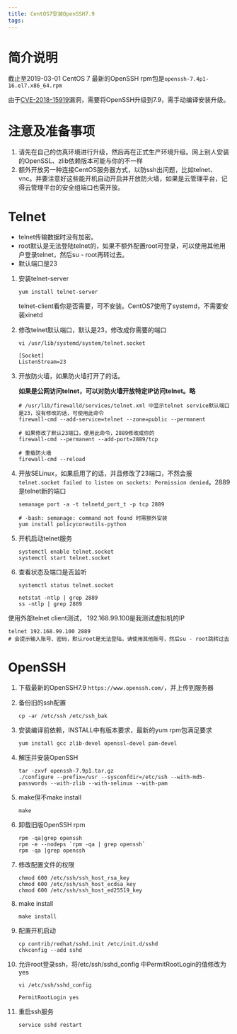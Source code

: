 ```yaml
---
title: CentOS7安装OpenSSH7.9
tags:
---
```


# 简介说明
截止至2019-03-01 CentOS 7 最新的OpenSSH rpm包是`openssh-7.4p1-16.el7.x86_64.rpm `

由于[CVE-2018-15919](http://cve.mitre.org/cgi-bin/cvename.cgi?name=CVE-2018-15919)漏洞，需要将OpenSSH升级到7.9，需手动编译安装升级。



# 注意及准备事项

1. 请先在自己的仿真环境进行升级，然后再在正式生产环境升级。网上别人安装的OpenSSL、zlib依赖版本可能与你的不一样
2. 额外开放另一种连接CentOS服务器方式，以防ssh出问题，比如telnet、vnc。并要注意好这些能开机自动开启并开放防火墙，如果是云管理平台，记得云管理平台的安全组端口也需开放。



<!-- more -->

# Telnet

+ telnet传输数据时没有加密。
+ root默认是无法登陆telnet的，如果不额外配置root可登录，可以使用其他用户登录telnet，然后su - root再转过去。
+ 默认端口是23



1. 安装telnet-server

   `yum install telnet-server`

   telnet-client看你是否需要，可不安装。CentOS7使用了systemd，不需要安装xinetd

2. 修改telnet默认端口，默认是23，修改成你需要的端口

   ```
   vi /usr/lib/systemd/system/telnet.socket
   
   [Socket]
   ListenStream=23
   ```

3. 开放防火墙，如果防火墙打开了的话。

   **如果是公网访问telnet，可以对防火墙开放特定IP访问telnet。略**

   ```
   # /usr/lib/firewalld/services/telnet.xml 中显示telnet service默认端口是23，没有修改的话，可使用此命令
   firewall-cmd --add-service=telnet --zone=public --permanent
   
   # 如果修改了默认23端口，使用此命令，2889修改成你的
   firewall-cmd --permanent --add-port=2889/tcp
   
   # 重载防火墙
   firewall-cmd --reload
   ```

4. 开放SELinux，如果启用了的话，并且修改了23端口，不然会报`telnet.socket failed to listen on sockets: Permission denied`。2889是telnet新的端口

   ```
   semanage port -a -t telnetd_port_t -p tcp 2889
   
   # -bash: semanage: command not found 时需额外安装
   yum install policycoreutils-python
   ```

5. 开机启动telnet服务

   ```
   systemctl enable telnet.socket
   systemctl start telnet.socket
   ```

6. 查看状态及端口是否监听

   ```
   systemctl status telnet.socket
   
   netstat -ntlp | grep 2889
   ss -ntlp | grep 2889
   ```

使用外部telnet client测试， 192.168.99.100是我测试虚拟机的IP

```
telnet 192.168.99.100 2889
# 会提示输入账号、密码，默认root是无法登陆，请使用其他账号，然后su - root跳转过去
```






# OpenSSH

1. 下载最新的OpenSSH7.9 `https://www.openssh.com/`，并上传到服务器

2. 备份旧的ssh配置

   ```
   cp -ar /etc/ssh /etc/ssh_bak
   ```

3. 安装编译前依赖，INSTALL中有版本要求，最新的yum rpm包满足要求

   ```
   yum install gcc zlib-devel openssl-devel pam-devel
   ```

4. 解压并安装OpenSSH

   ```
   tar -zxvf openssh-7.9p1.tar.gz
   ./configure --prefix=/usr --sysconfdir=/etc/ssh --with-md5-passwords --with-zlib --with-selinux --with-pam
   ```

5. make但不make install

   ```
   make
   ```

6. 卸载旧版OpenSSH rpm

   ```
   rpm -qa|grep openssh
   rpm -e --nodeps `rpm -qa | grep openssh`
   rpm -qa |grep openssh
   ```

7. 修改配置文件的权限

   ```
   chmod 600 /etc/ssh/ssh_host_rsa_key
   chmod 600 /etc/ssh/ssh_host_ecdsa_key
   chmod 600 /etc/ssh/ssh_host_ed25519_key
   ```

8. make install

   ```
   make install
   ```

9. 配置开机启动

   ```
   cp contrib/redhat/sshd.init /etc/init.d/sshd
   chkconfig --add sshd
   ```

10. 允许root登录ssh，将/etc/ssh/sshd_config 中PermitRootLogin的值修改为yes

    ```
    vi /etc/ssh/sshd_config
    
    PermitRootLogin yes
    ```

11. 重启ssh服务

    ```
    service sshd restart
    ```

    